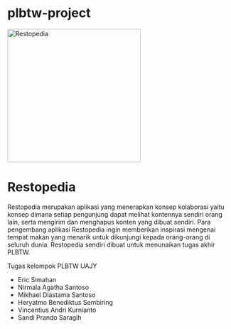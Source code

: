 # plbtw-project

<img alt="Restopedia" height="300" src="https://github.com/diasantoso/plbtw-project/blob/master/AndroidApp/Restopedia/app/src/main/res/drawable/restopedia.png">

<h1>Restopedia</h1>

Restopedia merupakan aplikasi yang menerapkan konsep kolaborasi yaitu konsep dimana setiap pengunjung dapat melihat kontennya sendiri orang lain, serta mengirim dan menghapus konten yang dibuat sendiri. Para pengembang aplikasi Restopedia ingin memberikan inspirasi mengenai tempat makan yang menarik untuk dikunjungi kepada orang-orang di seluruh dunia. Restopedia sendiri dibuat untuk menunaikan tugas akhir PLBTW.


Tugas kelompok PLBTW UAJY
-	Eric Simahan
-	Nirmala Agatha Santoso
-	Mikhael Diastama Santoso
-	Heryatmo Benediktus Sembiring
-	Vincentius Andri Kurnianto
-	Sandi Prando Saragih
